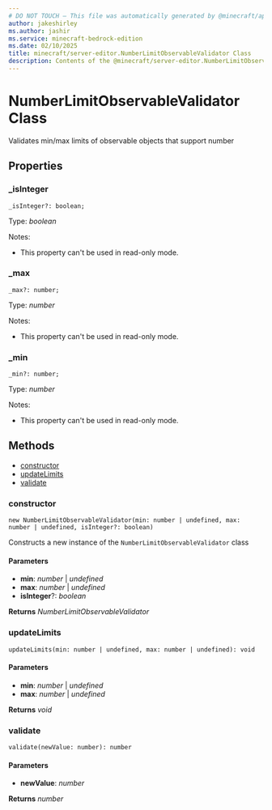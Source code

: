 ```yaml
---
# DO NOT TOUCH — This file was automatically generated by @minecraft/api-docs-generator, to report problems file an issue at https://github.com/Mojang/minecraft-scripting-libraries
author: jakeshirley
ms.author: jashir
ms.service: minecraft-bedrock-edition
ms.date: 02/10/2025
title: minecraft/server-editor.NumberLimitObservableValidator Class
description: Contents of the @minecraft/server-editor.NumberLimitObservableValidator class.
---
```

# NumberLimitObservableValidator Class

Validates min/max limits of observable objects that support number

## Properties

### **_isInteger**
`_isInteger?: boolean;`

Type: *boolean*

Notes:
  - This property can't be used in read-only mode.

### **_max**
`_max?: number;`

Type: *number*

Notes:
  - This property can't be used in read-only mode.

### **_min**
`_min?: number;`

Type: *number*

Notes:
  - This property can't be used in read-only mode.

## Methods
- [constructor](#(constructor))
- [updateLimits](#updatelimits)
- [validate](#validate)

### **constructor**
`
new NumberLimitObservableValidator(min: number | undefined, max: number | undefined, isInteger?: boolean)
`

Constructs a new instance of the `NumberLimitObservableValidator` class

#### **Parameters**
- **min**: *number* | *undefined*
- **max**: *number* | *undefined*
- **isInteger**?: *boolean*

**Returns** *NumberLimitObservableValidator*

### **updateLimits**
`
updateLimits(min: number | undefined, max: number | undefined): void
`

#### **Parameters**
- **min**: *number* | *undefined*
- **max**: *number* | *undefined*

**Returns** *void*

### **validate**
`
validate(newValue: number): number
`

#### **Parameters**
- **newValue**: *number*

**Returns** *number*
